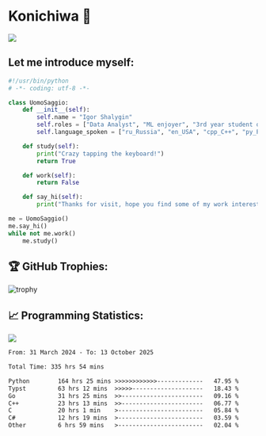 # Konichiwa 👋
![](https://komarev.com/ghpvc/?username=IgorFandre&color=brightgreen)

## Let me introduce myself:
```py
#!/usr/bin/python
# -*- coding: utf-8 -*-

class UomoSaggio:
    def __init__(self):
        self.name = "Igor Shalygin"
        self.roles = ["Data Analyst", "ML enjoyer", "3rd year student of MIPT"]
        self.language_spoken = ["ru_Russia", "en_USA", "cpp_C++", "py_Python", "go_Golang"]

    def study(self):
        print("Crazy tapping the keyboard!")
        return True

    def work(self):
        return False

    def say_hi(self):
        print("Thanks for visit, hope you find some of my work interesting.")

me = UomoSaggio()
me.say_hi()
while not me.work()
    me.study()
```

## 🏆 GitHub Trophies:
![trophy](https://github-profile-trophy.vercel.app/?username=IgorFandre&title=MultiLanguage,Repositories,Commits,Experience,PullRequest,Reviews)

## 📈 Programming Statistics:

![](https://github-profile-summary-cards.vercel.app/api/cards/profile-details?username=IgorFandre&theme=solarized_dark)

<!--START_SECTION:waka-->

```txt
From: 31 March 2024 - To: 13 October 2025

Total Time: 335 hrs 54 mins

Python        164 hrs 25 mins >>>>>>>>>>>>-------------   47.95 %
Typst         63 hrs 12 mins  >>>>>--------------------   18.43 %
Go            31 hrs 25 mins  >>-----------------------   09.16 %
C++           23 hrs 13 mins  >>-----------------------   06.77 %
C             20 hrs 1 min    >------------------------   05.84 %
C#            12 hrs 19 mins  >------------------------   03.59 %
Other         6 hrs 59 mins   >------------------------   02.04 %
```

<!--END_SECTION:waka-->

